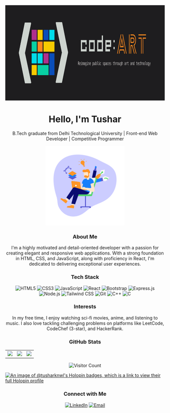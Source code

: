 <div align="center">
  <img src="https://github.com/Tusharknwl/Tusharknwl/blob/master/gitprofile.png?raw=true" width="2000" height="300">
</div>

<h1 align="center">Hello, I'm Tushar</h1>
<p align="center">B.Tech graduate from Delhi Technological University | Front-end Web Developer | Competitive Programmer</p>


<div align="center">
  <img src="https://raw.githubusercontent.com/Tusharknwl/Tusharknwl/64c0b2b2c8e9f46b838c0caeb7473951c6278a9d/designer.svg?compress=1&resize=320x240&vertical=top" width="250">
</div>

<h3 align="center">About Me</h3>
<p align="center">I'm a highly motivated and detail-oriented developer with a passion for creating elegant and responsive web applications. With a strong foundation in HTML, CSS, and JavaScript, along with proficiency in React, I'm dedicated to delivering exceptional user experiences.</p>


<h3 align="center">Tech Stack</h3>
<div align="center">
  <img src="https://img.shields.io/badge/html5-%23E34F26.svg?style=for-the-badge&logo=html5&logoColor=white" alt="HTML5">
  <img src="https://img.shields.io/badge/css3-%231572B6.svg?style=for-the-badge&logo=css3&logoColor=white" alt="CSS3">
  <img src="https://img.shields.io/badge/javascript-%23323330.svg?style=for-the-badge&logo=javascript&logoColor=%23F7DF1E" alt="JavaScript">
  <img src="https://img.shields.io/badge/react-%2320232a.svg?style=for-the-badge&logo=react&logoColor=%2361DAFB" alt="React">
  <img src="https://img.shields.io/badge/bootstrap-%23563D7C.svg?style=for-the-badge&logo=bootstrap&logoColor=white" alt="Bootstrap">
  <img src="https://img.shields.io/badge/express.js-%23404d59.svg?style=for-the-badge&logo=express&logoColor=%2361DAFB" alt="Express.js">
  <img src="https://img.shields.io/badge/node.js-6DA55F?style=for-the-badge&logo=node.js&logoColor=white" alt="Node.js">
  <img src="https://img.shields.io/badge/tailwindcss-%2338B2AC.svg?style=for-the-badge&logo=tailwind-css&logoColor=white" alt="Tailwind CSS">
  <img src="https://img.shields.io/badge/git-%23F05033.svg?style=for-the-badge&logo=git&logoColor=white" alt="Git">
  <img src="https://img.shields.io/badge/c++-%2300599C.svg?style=for-the-badge&logo=c%2B%2B&logoColor=white" alt="C++">
  <img src="https://img.shields.io/badge/c-%2300599C.svg?style=for-the-badge&logo=c&logoColor=white" alt="C">
</div>


<h3 align="center">Interests</h3>
<p align="center">In my free time, I enjoy watching sci-fi movies, anime, and listening to music. I also love tackling challenging problems on platforms like LeetCode, CodeChef (3-star), and HackerRank.</p>


<h3 align="center">GitHub Stats</h3>
<table align="center">
  <tr>
    <td>
      <img height=195px src="https://github-readme-stats.vercel.app/api?username=Tusharknwl&theme=shades-of-purple&show_icons=true" />
    </td>
    <td>
        <img height=210px src="https://github-readme-streak-stats.herokuapp.com/?user=Tusharknwl&theme=dark&hide_border=false"/>
    </td>
    <td>
      <img height=195px src="https://github-readme-stats.vercel.app/api/top-langs?username=Tusharknwl&show_icons=true&locale=en&layout=compact&theme=shades-of-purple" />
    </td>
  </tr>
</table>
<div align="center">
  <img src="https://visitcount.itsvg.in/api?id=Tusharknwl&icon=0&color=0" alt="Visitor Count">
</div>

[![An image of @tusharknwl's Holopin badges, which is a link to view their full Holopin profile](https://holopin.me/tusharknwl)](https://holopin.io/@tusharknwl)

<h3 align="center">Connect with Me</h3>
<div align="center">
  <a href="https://www.linkedin.com/in/tushar-khanagwal" target="_blank"><img src="https://img.shields.io/badge/linkedin-%230077B5.svg?style=for-the-badge&logo=linkedin&logoColor=white" alt="LinkedIn"></a>
  <a href="mailto:tusharofficial23@gmail.com"><img src="https://img.shields.io/badge/email-%23D14836.svg?style=for-the-badge&logo=gmail&logoColor=white" alt="Email"></a>
</div>
